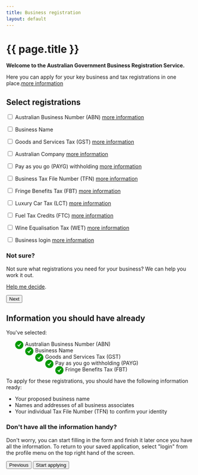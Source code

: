 ```yaml
---
title: Business registration
layout: default
---
```

<h1 id="heading" tabindex="-1">{{ page.title }}</h1>
<p class="intro"><strong>Welcome to the Australian Government Business Registration Service.</strong></p>
<p>Here you can apply for your key business and tax registrations in one place.<a class="cd-btn help" href="#"><span>more information</span></a></p>
<div id="select-registrations" class="sub-section-container sub-section-open">
	<h2>Select registrations</h2>
	<div class="sub-section-content">
		<div class="grid-row custom-controls clearfix">
			<div class="col6">
				<p>
					<input id="abn" type="checkbox" value="abn">
					<label class="has-help" for="abn">Australian Business Number (ABN)&nbsp;<a class="cd-btn help" href="#"><span>more information</span></a></label>
				</p>
				<p>
					<input id="bn" type="checkbox" value="bn">
					<label class="has-help" for="bn">Business Name</label>
				</p>
				<p>
					<input id="gst" type="checkbox" value="gst">
					<label for="gst">Goods and Services Tax (GST)&nbsp;<a class="cd-btn help" href="#"><span>more information</span></a></label>
				</p>
				<p>
					<input id="co" type="checkbox" value="co">
					<label for="co">Australian Company&nbsp;<a class="cd-btn help" href="#"><span>more information</span></a></label>
				</p>
				<p>
					<input id="payg" type="checkbox" value="payg">
					<label class="has-help" for="payg">Pay as you go (PAYG) withholding&nbsp;<a class="cd-btn help" href="#"><span>more information</span></a></label>
				</p>
				<p>
					<input id="tfn" type="checkbox" value="tfn">
					<label class="has-help" for="tfn">Business Tax File Number (TFN)&nbsp;<a class="cd-btn help" href="#"><span>more information</span></a></label>
				</p>
			</div><!-- col -->
			<div class="col6 last">
				<p>
					<input id="fbt" type="checkbox" value="fbt">
					<label class="has-help" for="fbt">Fringe Benefits Tax (FBT)&nbsp;<a class="cd-btn help" href="#"><span>more information</span></a></label>
				</p>
				<p>
					<input id="lct" type="checkbox" value="lct">
					<label class="has-help" for="lct">Luxury Car Tax (LCT)&nbsp;<a class="cd-btn help" href="#"><span>more information</span></a></label>
				</p>
				<p>
					<input id="ftc" type="checkbox" value="ftc">
					<label class="has-help" for="ftc">Fuel Tax Credits (FTC)&nbsp;<a class="cd-btn help" href="#"><span>more information</span></a></label>
				</p>
				<p>
					<input id="wet" type="checkbox" value="wet">
					<label class="has-help" for="wet">Wine Equalisation Tax (WET)&nbsp;<a class="cd-btn help" href="#"><span>more information</span></a></label>
				</p>
				<p>
					<input id="auskey" type="checkbox" value="auskey">
					<label for="auskey">Business login&nbsp;<a class="cd-btn help" href="#"><span>more information</span></a></label>
				</p>
			</div><!-- col -->
		</div><!-- grid-row -->
		<div class="registration-tip">
			<h3>Not sure?</h3>
			<p>Not sure what registrations you need for your business? We can help you work it out.</p>
			<p><a href="help-me-decide/eligibility.html">Help me decide</a>.</p>
		</div><!-- big-help-box -->
		<div class="controls-content">
			<button type="button" id="start-applying" class="btn btn-default next">Next</button>
		</div><!-- controls-content -->
	</div>
</div>
<div class="sub-section-container">
	<h2>Information you should have already</h2>
	<div class="sub-section-content">
		<p>You've selected:</p>
		<ul style="list-style: none">
			<li><img src="img/ico-tick-green.png" style="width: 22px; margin-right: 5px; float: left" alt="selected"> Australian Business Number (ABN)</li>
			<li><img src="img/ico-tick-green.png" style="width: 22px; margin-right: 5px; float: left" alt="selected"> Business Name</li>
			<li><img src="img/ico-tick-green.png" style="width: 22px; margin-right: 5px; float: left" alt="selected"> Goods and Services Tax (GST)</li>
			<li><img src="img/ico-tick-green.png" style="width: 22px; margin-right: 5px; float: left" alt="selected"> Pay as you go withholding (PAYG)</li>
			<li><img src="img/ico-tick-green.png" style="width: 22px; margin-right: 5px; float: left" alt="selected"> Fringe Benefits Tax (FBT)</li>
		</ul>
		<p>To apply for these registrations, you should have the following information ready:</p>
		<ul>
			<li>Your proposed business name</li>
			<li>Names and addresses of all business associates</li>
			<li>Your individual Tax File Number (TFN) to confirm your identity</li>
		</ul>
		<div class="registration-tip">
			<h3>Don't have all the information handy?</h3>
			<p>Don't worry, you can start filling in the form and finish it later once you have all the information. To return to your saved application, select "login" from the profile menu on the top right hand of the screen.</p>
		</div>
		<div class="controls-container">
			<div class="controls-content">
				<button id="prev" class="btn previous" type="button">Previous</button>
				<button id="next" type="button" onclick="location.href='confirm-company.html'" class="btn btn-default previous">Start applying</button>
			</div>
		</div>
	</div>
</div>

<script src="scripts/jquery-1.11.3.min.js"></script>
<script src="scripts/functions.js"></script>
<script src="scripts/jquery-accessibleMegaMenu.js"></script>
<script type="text/javascript">
	$(document).ready(function () {
	
		navigationWithinPage();
		initSaveForLater();

	
		var qryStr = getUrlVars();
		if (qryStr.type !== undefined) {
			$(qryStr.type.split(',')).each(function(i, str) {
				$('#' + str).prop('checked', true);
			});
		}
		
		$("#start-applying").click(function() {
			
		});
	
		$("#next").click(function (e) {
			e.preventDefault();
			var queryString = "";

			if ($("#co").prop("checked") && $("#gst").prop("checked")) {
				queryString = "type=co,gst";
			} else if ($("#co").prop("checked")) {
				queryString = "type=co";
			} else if ($("#gst").prop("checked")) {
				queryString = "type=gst";
			}

			if ($("#abn").prop("checked")) {

				if (queryString.length == 0) {
					queryString = "type=abn";
				}
				else {
					queryString += ",abn";
				}
			}

			document.location = "entitlement.html?" + queryString;
		});
	});

	/* Drop down settings menu */
	$("nav").accessibleMegaMenu({
		/* prefix for generated unique id attributes, which are required to indicate aria-owns, aria-controls and aria-labelledby */
		uuidPrefix: "accessible-megamenu",
		/* css class used to define the megamenu styling */
		menuClass: "nav-menu",
		/* css class for a top-level navigation item in the megamenu */
		topNavItemClass: "nav-item",
		/* css class for a megamenu panel */
		panelClass: "sub-nav",
		/* css class for a group of items within a megamenu panel */
		panelGroupClass: "sub-nav-group",
		/* css class for the hover state */
		hoverClass: "hover",
		/* css class for the focus state */
		focusClass: "focus",
		/* css class for the open state */
		openClass: "open"
	});
</script>

